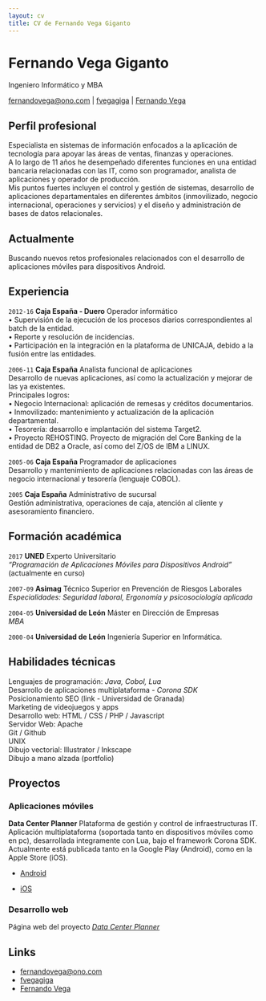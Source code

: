 ```yaml
---
layout: cv
title: CV de Fernando Vega Giganto
---
```

# Fernando Vega Giganto
Ingeniero Informático y MBA

<div id="webaddress">
<i class="fa fa-envelope"></i><a href="mailto:fernandovega@ono.com"> fernandovega@ono.com</a>
|
<i class="fa fa-github"></i> <a target="_blank" href="http://github.com/fvegagiga"> fvegagiga</a>
|
<i class="fa fa-linkedin"></i> <a target="_blank" href="https://es.linkedin.com/in/fvegagig"> Fernando Vega</a>
</div>


## Perfil profesional

Especialista en sistemas de información enfocados a la aplicación de tecnología para apoyar las áreas
de ventas, finanzas y operaciones.  
A lo largo de 11 años he desempeñado diferentes funciones en una entidad bancaria relacionadas con
las IT, como son programador, analista de aplicaciones y operador de producción.  
Mis puntos fuertes incluyen el control y gestión de sistemas, desarrollo de aplicaciones departamentales en diferentes ámbitos (inmovilizado, negocio internacional, operaciones y servicios) y el diseño y administración de bases de datos relacionales. 


## Actualmente

Buscando nuevos retos profesionales relacionados con el desarrollo de aplicaciones móviles para
dispositivos Android.



## Experiencia

`2012-16` 
__Caja España - Duero__ Operador informático  
• Supervisión de la ejecución de los procesos diarios correspondientes al batch de la entidad.  
• Reporte y resolución de incidencias.  
• Participación en la integración en la plataforma de UNICAJA, debido a la fusión entre las entidades.  

`2006-11`
__Caja España__ Analista funcional de aplicaciones  
Desarrollo de nuevas aplicaciones, así como la actualización y mejorar de las ya existentes.  
Principales logros:  
• Negocio Internacional: aplicación de remesas y créditos documentarios.  
• Inmovilizado: mantenimiento y actualización de la aplicación departamental.  
• Tesorería: desarrollo e implantación del sistema Target2.  
• Proyecto REHOSTING. Proyecto de migración del Core Banking de la entidad de DB2 a Oracle, así
como del Z/OS de IBM a LINUX.  

`2005-06`
__Caja España__ Programador de aplicaciones  
Desarrollo y mantenimiento de aplicaciones relacionadas con las áreas de negocio internacional y tesorería
(lenguaje COBOL).

`2005`
__Caja España__ Administrativo de sucursal  
Gestión administrativa, operaciones de caja, atención al cliente y asesoramiento financiero.  


## Formación académica

`2017`
__UNED__ Experto Universitario  
*“Programación de Aplicaciones Móviles para Dispositivos Android”*  
(actualmente en curso)

`2007-09`
__Asimag__ Técnico Superior en Prevención de Riesgos Laborales  
*Especialidades: Seguridad laboral, Ergonomía y psicosociología aplicada*

`2004-05`
__Universidad de León__ Máster en Dirección de Empresas  
*MBA*

`2000-04`
__Universidad de León__ Ingeniería Superior en Informática.

## Habilidades técnicas

Lenguajes de programación: *Java, Cobol, Lua*  
Desarrollo de aplicaciones multiplataforma - *Corona SDK*  
Posicionamiento SEO (link - Universidad de Granada)  
Marketing de videojuegos y apps <a class="fa fa-file-o" target="_blank" href="/assets/MktnVideojApps.png"></a><br />
Desarrollo web: HTML / CSS / PHP / Javascript  
Servidor Web: Apache  <a class="fa fa-file-o" target="_blank" href="http://www.digitallearning.es/certificados/477435141820c920.html"></a><br />
Git / Github  
UNIX  
Dibujo vectorial: Illustrator / Inkscape  <a class="fa fa-file-o" target="_blank" href="/assets/Illustrator_MC.png"></a><br />
Dibujo a mano alzada (portfolio)  


## Proyectos

### Aplicaciones móviles

__Data Center Planner__ Plataforma de gestión y control de infraestructuras IT.  
Aplicación multiplataforma (soportada tanto en dispositivos móviles como en pc), desarrollada integramente con Lua, bajo el framework Corona SDK.  
Actualmente está publicada tanto en la Google Play (Android), como en la Apple Store (iOS).  

* <i class="fa fa-android"></i> <a target="_blank" href="https://play.google.com/store/apps/details?id=com.dcpapp.datacenterplanner">Android</a><br />

* <i class="fa fa-apple"></i> <a target="_blank" href="https://itunes.apple.com/us/app/data-center-planner/id1038191777?l=es&ls=1&mt=8">iOS</a><br />


### Desarrollo web
Página web del proyecto *<a target="_blank" href="http://dcpapp.com/">Data Center Planner</a><br />*


## Links

* <i class="fa fa-envelope"></i> <a href="mailto:fernandovega@ono.com">fernandovega@ono.com</a><br />
* <i class="fa fa-github"></i> <a target="_blank" href="http://github.com/fvegagiga"> fvegagiga</a><br />
* <i class="fa fa-linkedin"></i> <a target="_blank" href="https://es.linkedin.com/in/fvegagig"> Fernando Vega</a><br />

<!-- ### Footer

Last updated: May 2013 -->
